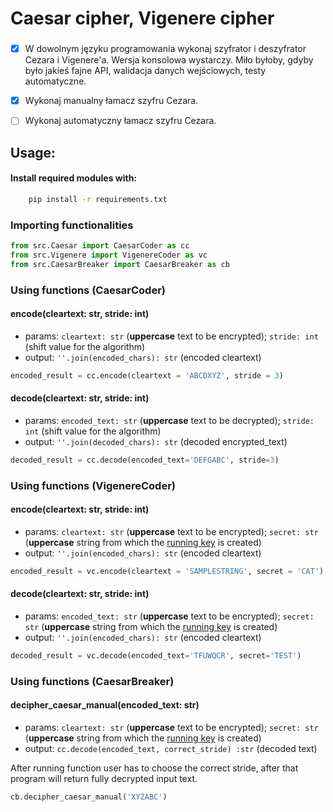 #   Caesar cipher, Vigenere cipher

### 

- [x] W dowolnym języku programowania wykonaj szyfrator i deszyfrator Cezara i Vigenere'a. Wersja konsolowa wystarczy. Miło byłoby, gdyby było jakieś fajne API, walidacja danych wejściowych, testy automatyczne.
- [x] Wykonaj manualny łamacz szyfru Cezara.
- [ ] Wykonaj automatyczny łamacz szyfru Cezara.


## Usage:

#### Install required modules with:

```cmd
    pip install -r requirements.txt
```

### Importing functionalities
```py
from src.Caesar import CaesarCoder as cc
from src.Vigenere import VigenereCoder as vc
from src.CaesarBreaker import CaesarBreaker as cb
```

### Using functions (CaesarCoder)

#### encode(cleartext: str, stride: int)

- params: `cleartext: str` (<b>uppercase</b> text to be encrypted); `stride: int` (shift value for the algorithm)
- output: `''.join(encoded_chars): str` (encoded cleartext)
```py
encoded_result = cc.encode(cleartext = 'ABCDXYZ', stride = 3)
```

#### decode(cleartext: str, stride: int)

- params: `encoded_text: str` (<b>uppercase</b> text to be decrypted); `stride: int` (shift value for the algorithm)
- output: `''.join(decoded_chars): str` (decoded encrypted_text)

```py
decoded_result = cc.decode(encoded_text='DEFGABC', stride=3)
```

### Using functions (VigenereCoder)

#### encode(cleartext: str, stride: int)

- params: `cleartext: str` (<b>uppercase</b> text to be encrypted); `secret: str` (<b>uppercase</b> string from which the [running key](https://en.wikipedia.org/wiki/Vigen%C3%A8re_cipher#Running_key) is created)
- output: `''.join(encoded_chars): str` (encoded cleartext)
```py
encoded_result = vc.encode(cleartext = 'SAMPLESTRING', secret = 'CAT')
```

#### decode(cleartext: str, stride: int)

- params: `encoded_text: str` (<b>uppercase</b> text to be encrypted); `secret: str` (<b>uppercase</b> string from which the [running key](https://en.wikipedia.org/wiki/Vigen%C3%A8re_cipher#Running_key) is created)
- output: `''.join(encoded_chars): str` (encoded cleartext)

```py
decoded_result = vc.decode(encoded_text='TFUWQCR', secret='TEST')
```

### Using functions (CaesarBreaker)

#### decipher_caesar_manual(encoded_text: str)
- params: `cleartext: str` (<b>uppercase</b> text to be encrypted); `secret: str` (<b>uppercase</b> string from which the [running key](https://en.wikipedia.org/wiki/Vigen%C3%A8re_cipher#Running_key) is created)
- output: `cc.decode(encoded_text, correct_stride) :str` (decoded text)

After running function user has to choose the correct stride, after that program will return fully decrypted input text.

```py
cb.decipher_caesar_manual('XYZABC')
```

